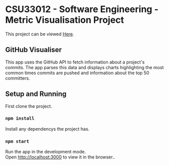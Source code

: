 # CSU33012 - Software Engineering - Metric Visualisation Project

This project can be viewed [Here](https://github-visualiser.herokuapp.com/).

## GitHub Visualiser

This app uses the GitHub API to fetch information about a project's commits. The app parses this data and displays charts highlighting the most common times commits are pushed and information about the top 50 committers.

## Setup and Running

First clone the project.

### `npm install`

Install any dependencys the project has.

### `npm start`

Run the app in the development mode.\
Open [http://localhost:3000](http://localhost:3000) to view it in the browser..
